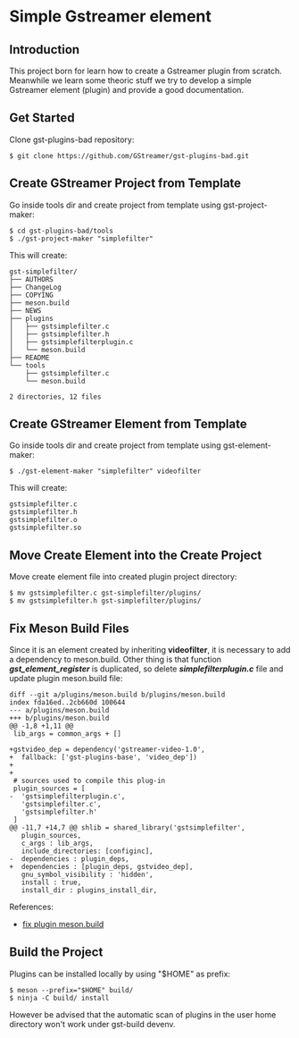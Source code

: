 # Simple Gstreamer element

## Introduction
This project born for learn how to create a Gstreamer plugin from scratch. Meanwhile we learn some theoric stuff we try to develop a simple Gstreamer element (plugin) and provide a good documentation.

## Get Started
Clone gst-plugins-bad repository:
```
$ git clone https://github.com/GStreamer/gst-plugins-bad.git
```

## Create GStreamer Project from Template
Go inside tools dir and create project from template using gst-project-maker:

```
$ cd gst-plugins-bad/tools
$ ./gst-project-maker "simplefilter"
```
This will create:
```
gst-simplefilter/
├── AUTHORS
├── ChangeLog
├── COPYING
├── meson.build
├── NEWS
├── plugins
│   ├── gstsimplefilter.c
│   ├── gstsimplefilter.h
│   ├── gstsimplefilterplugin.c
│   └── meson.build
├── README
└── tools
    ├── gstsimplefilter.c
    └── meson.build

2 directories, 12 files
```

## Create GStreamer Element from Template
Go inside tools dir and create project from template using gst-element-maker:
```
$ ./gst-element-maker "simplefilter" videofilter
```
This will create:
```
gstsimplefilter.c
gstsimplefilter.h
gstsimplefilter.o
gstsimplefilter.so
```

## Move Create Element into the Create Project
Move create element file into created plugin project directory:

```
$ mv gstsimplefilter.c gst-simplefilter/plugins/
$ mv gstsimplefilter.h gst-simplefilter/plugins/
```

## Fix Meson Build Files

Since it is an element created by inheriting **videofilter**, it is necessary to add a dependency to meson.build. Other thing is that function ***gst_element_register*** is duplicated, so delete ***simplefilterplugin.c*** file and update plugin meson.build file:

```
diff --git a/plugins/meson.build b/plugins/meson.build
index fda16ed..2cb660d 100644
--- a/plugins/meson.build
+++ b/plugins/meson.build
@@ -1,8 +1,11 @@
 lib_args = common_args + []
 
+gstvideo_dep = dependency('gstreamer-video-1.0',
+  fallback: ['gst-plugins-base', 'video_dep'])
+
+
 # sources used to compile this plug-in
 plugin_sources = [
-  'gstsimplefilterplugin.c',
   'gstsimplefilter.c',
   'gstsimplefilter.h'
 ]
@@ -11,7 +14,7 @@ shlib = shared_library('gstsimplefilter',
   plugin_sources,
   c_args : lib_args,
   include_directories: [configinc],
-  dependencies : plugin_deps,
+  dependencies : [plugin_deps, gstvideo_dep],
   gnu_symbol_visibility : 'hidden',
   install : true,
   install_dir : plugins_install_dir,
```
References:
 - [fix plugin meson.build](https://github.com/Scott31393/gst-simplefilter/commit/b5e6b1d8e91da3de2ad47e2e62f2daa73a5387fe)

## Build the Project
Plugins can be installed locally by using "$HOME" as prefix:

```
$ meson --prefix="$HOME" build/
$ ninja -C build/ install
```

However be advised that the automatic scan of plugins in the user home
directory won't work under gst-build devenv.
